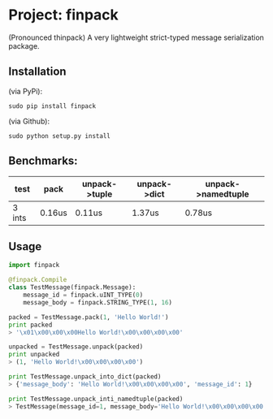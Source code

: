 # Project: finpack

(Pronounced thinpack) A very lightweight strict-typed message serialization package. 

## Installation

(via PyPi):

    sudo pip install finpack

(via Github):

    sudo python setup.py install

## Benchmarks: 

test  | pack | unpack->tuple | unpack->dict | unpack->namedtuple
------|------|---------------|--------------|-------------------
3 ints| 0.16us | 0.11us | 1.37us | 0.78us

## Usage

```python
import finpack

@finpack.Compile
class TestMessage(finpack.Message):
    message_id = finpack.uINT_TYPE(0)
    message_body = finpack.STRING_TYPE(1, 16)

packed = TestMessage.pack(1, 'Hello World!')
print packed
> '\x01\x00\x00\x00Hello World!\x00\x00\x00\x00'

unpacked = TestMessage.unpack(packed)
print unpacked
> (1, 'Hello World!\x00\x00\x00\x00')

print TestMessage.unpack_into_dict(packed)
> {'message_body': 'Hello World!\x00\x00\x00\x00', 'message_id': 1}

print TestMessage.unpack_inti_namedtuple(packed)
> TestMessage(message_id=1, message_body='Hello World!\x00\x00\x00\x00')
```